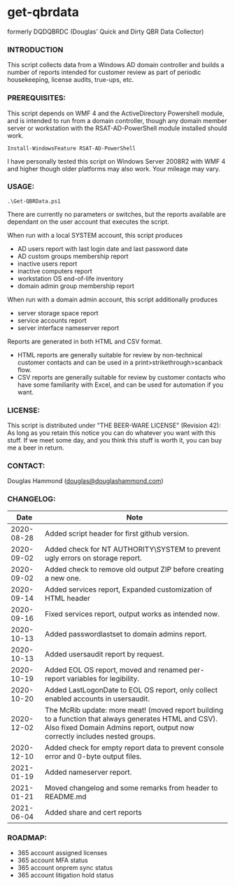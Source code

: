 # get-qbrdata
formerly DQDQBRDC (Douglas' Quick and Dirty QBR Data Collector)

### INTRODUCTION
This script collects data from a Windows AD domain controller and builds a number of reports intended for customer review as part of periodic housekeeping, license audits, true-ups, etc.

### PREREQUISITES:
This script depends on WMF 4 and the ActiveDirectory Powershell module,  and is intended to run from a domain controller, though any domain member server or workstation with the RSAT-AD-PowerShell module installed should work.
```
Install-WindowsFeature RSAT-AD-PowerShell
```

I have personally tested this script on Windows Server 2008R2 with WMF 4 and higher though older platforms may also work. Your mileage may vary.

### USAGE:

```
.\Get-QBRData.ps1
```

There are currently no parameters or switches, but the reports available are dependant on the user account that executes the script.

When run with a local SYSTEM account, this script produces
- AD users report with last login date and last password date
- AD custom groups membership report
- inactive users report
- inactive computers report
- workstation OS end-of-life inventory
- domain admin group membership report

When run with a domain admin account, this script additionally produces
- server storage space report 
- service accounts report
- server interface nameserver report

Reports are generated in both HTML and CSV format.
- HTML reports are generally suitable for review by non-technical customer contacts and can be used in a print>strikethrough>scanback flow.
- CSV reports are generally suitable for review by customer contacts who have some familiarity with Excel, and can be used for automation if you want.

### LICENSE:
This script is distributed under "THE BEER-WARE LICENSE" (Revision 42):
As long as you retain this notice you can do whatever you want with this stuff.
If we meet some day, and you think this stuff is worth it, you can buy me a beer in return.

### CONTACT:
Douglas Hammond (douglas@douglashammond.com)

### CHANGELOG:
| Date | Note |
| --- | --- |
| 2020-08-28 | Added script header for first github version.|
| 2020-09-02 | 	Added check for NT AUTHORITY\SYSTEM to prevent ugly errors on storage report.|
| 2020-09-02 | Added check to remove old output ZIP before creating a new one. |
| 2020-09-14 | Added services report, Expanded customization of HTML header |
| 2020-09-16 | Fixed services report, output works as intended now. |
| 2020-10-13 | Added passwordlastset to domain admins report. |
| 2020-10-13 | Added usersaudit report by request. |
| 2020-10-19 | Added EOL OS report, moved and renamed per-report variables for legibility. |
| 2020-10-20 | Added LastLogonDate to EOL OS report, only collect enabled accounts in usersaudit. |
| 2020-12-02 | The McRib update: more meat! (moved report building to a function that always generates HTML and CSV). Also fixed Domain Admins report, output now correctly includes nested groups. |
| 2020-12-10 | Added check for empty report data to prevent console error and 0-byte output files. |
| 2021-01-19 | Added nameserver report.|
| 2021-01-21 | Moved changelog and some remarks from header to README.md |
| 2021-06-04 | Added share and cert reports |

### ROADMAP:
- 365 account assigned licenses
- 365 account MFA status
- 365 account onprem sync status
- 365 account litigation hold status
